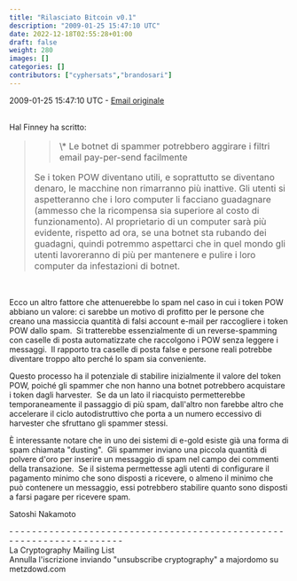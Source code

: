 ```yaml
---
title: "Rilasciato Bitcoin v0.1"
description: "2009-01-25 15:47:10 UTC"
date: 2022-12-18T02:55:28+01:00
draft: false
weight: 280
images: []
categories: []
contributors: ["cyphersats","brandosari"]
---
```


2009-01-25 15:47:10 UTC - [Email originale](https://www.metzdowd.com/pipermail/cryptography/2009-January/015041.html)

<br>
Hal Finney ha scritto:
<blockquote style="font-size:16px">
    <blockquote style="font-size:16px">
        \* Le botnet di spammer potrebbero aggirare i filtri email pay-per-send
        facilmente
    </blockquote>
    Se i token POW diventano utili, e soprattutto se diventano denaro,
    le macchine non rimarranno più inattive. Gli utenti si aspetteranno che i loro computer
    li facciano guadagnare (ammesso che la ricompensa sia superiore al costo di
    funzionamento). Al proprietario di un computer sarà più evidente, rispetto ad ora, se una botnet sta rubando dei guadagni, quindi potremmo
    aspettarci che in quel mondo gli utenti lavoreranno di più per mantenere e pulire i loro computer da infestazioni di botnet.
</blockquote>
<br>

Ecco un altro fattore che attenuerebbe lo spam nel caso in cui i token POW abbiano un valore:
ci sarebbe un motivo di profitto per le persone che creano una massiccia 
quantità di falsi account e-mail per raccogliere i token POW dallo
spam. &nbsp;Si tratterebbe essenzialmente di un reverse-spamming con 
caselle di posta automatizzate che raccolgono i POW senza leggere i messaggi. &nbsp;Il rapporto tra caselle di posta false e persone reali potrebbe diventare
troppo alto perché lo spam sia conveniente.
 
Questo processo ha il potenziale di stabilire inizialmente il valore del token POW, 
poiché gli spammer che non hanno una botnet potrebbero
acquistare i token dagli harvester. &nbsp;Se da un lato il riacquisto permetterebbe
temporaneamente il passaggio di più spam, dall'altro non farebbe altro che accelerare il 
ciclo autodistruttivo che porta a un numero eccessivo di harvester che sfruttano gli 
spammer stessi. 

È interessante notare che in uno dei sistemi di e-gold esiste già una forma di
spam chiamata "dusting". &nbsp;Gli spammer inviano una piccola quantità di polvere d'oro
per inserire un messaggio di spam nel campo dei commenti della transazione. 
&nbsp;Se il sistema permettesse agli utenti di configurare il pagamento minimo che sono
disposti a ricevere, o almeno il minimo che può 
contenere un messaggio, essi potrebbero stabilire quanto sono disposti a farsi
pagare per ricevere spam.

Satoshi Nakamoto

\- \- \- \- \- \- \- \- \- \- \- \- \- \- \- \- \- \- \- \- \- \- \- \- \- \- \- \- \- \- \- \- \- \- \- \- \- \- \- \- \- \- \- \- \- \- \- \- \- \- \- \- \- \- \- \- \- \- \- \- \- \- \- \- \- \- \- \-<br>
La Cryptography Mailing List<br>
Annulla l'iscrizione inviando "unsubscribe cryptography" a majordomo su metzdowd.com
